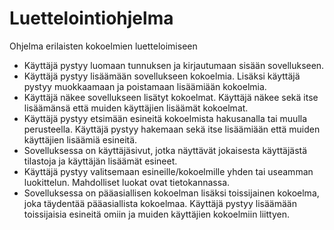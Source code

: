 # Luettelointiohjelma
Ohjelma erilaisten kokoelmien luetteloimiseen

* Käyttäjä pystyy luomaan tunnuksen ja kirjautumaan sisään sovellukseen.
* Käyttäjä pystyy lisäämään sovellukseen kokoelmia. Lisäksi käyttäjä pystyy muokkaamaan ja poistamaan lisäämiään kokoelmia.
* Käyttäjä näkee sovellukseen lisätyt kokoelmat. Käyttäjä näkee sekä itse lisäämänsä että muiden käyttäjien lisäämät kokoelmat.
* Käyttäjä pystyy etsimään esineitä kokoelmista hakusanalla tai muulla perusteella. Käyttäjä pystyy hakemaan sekä itse lisäämiään että muiden käyttäjien lisäämiä esineitä.
* Sovelluksessa on käyttäjäsivut, jotka näyttävät jokaisesta käyttäjästä tilastoja ja käyttäjän lisäämät esineet.
* Käyttäjä pystyy valitsemaan esineille/kokoelmille yhden tai useamman luokittelun. Mahdolliset luokat ovat tietokannassa.
* Sovelluksessa on pääasiallisen kokoelman lisäksi toissijainen kokoelma, joka täydentää pääasiallista kokoelmaa. Käyttäjä pystyy lisäämään toissijaisia esineitä omiin ja muiden käyttäjien kokoelmiin liittyen.
